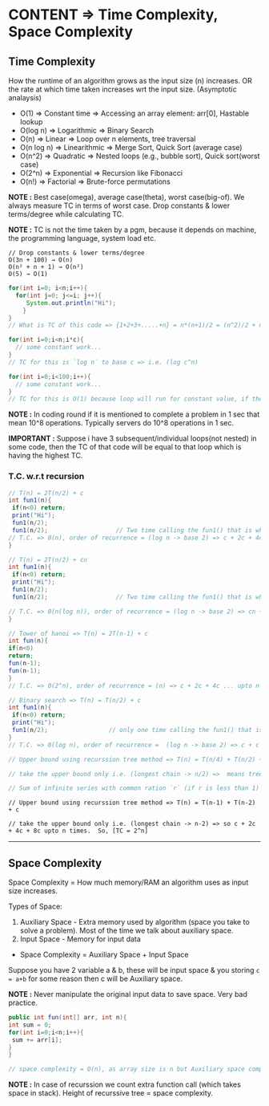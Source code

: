 # CONTENT => Time Complexity, Space Complexity

## Time Complexity

How the runtime of an algorithm grows as the input size (n) increases. OR the rate at which time taken increases wrt the input size. (Asymptotic analaysis)

- O(1)	      => Constant time	    =>  Accessing an array element: arr[0], Hastable lookup
- O(log n)	  => Logarithmic        =>	Binary Search
- O(n)	      => Linear	            =>  Loop over n elements, tree traversal
- O(n log n)	=> Linearithmic       =>	Merge Sort, Quick Sort (average case)
- O(n^2)	    => Quadratic          =>	Nested loops (e.g., bubble sort), Quick sort(worst case)
- O(2^n)	    => Exponential	      =>  Recursion like Fibonacci
- O(n!)	      => Factorial	        =>  Brute-force permutations

**NOTE :** Best case(omega), average case(theta), worst case(big-of). We always measure TC in terms of worst case. Drop constants & lower terms/degree while calculating TC.

**NOTE :** TC is not the time taken by a pgm, because it depends on machine, the programming language, system load etc.

```
// Drop constants & lower terms/degree
O(3n + 100) → O(n)
O(n² + n + 1) → O(n²)
O(5) → O(1)
```

```java
for(int i=0; i<n;i++){
  for(int j=0; j<=i; j++){
     System.out.println("Hi");
    }
}
// What is TC of this code => {1+2+3+.....+n} = n*(n+1)/2 = (n^2)/2 + n/2 => So TC is n^2/2 i.e. near to n^2
```
```java
for(int i=0;i<n;i*c){
  // some constant work...
}
// TC for this is `log n` to base c => i.e. (log c^n)
```

```java
for(int i=0;i<100;i++){
  // some constant work...
}
// TC for this is O(1) because loop will run for constant value, if there will be n then TC would be O(n).
```

**NOTE :** In coding round if it is mentioned to complete a problem in 1 sec that mean 10^8 operations. Typically servers do 10^8 operations in 1 sec.

**IMPORTANT :** Suppose i have 3 subsequent/individual loops(not nested) in some code, then the TC of that code will be equal to that loop which is having the highest TC. 

### T.C. w.r.t recursion

```java
// T(n) = 2T(n/2) + c
int fun1(n){
 if(n<0) return;
 print("Hi");
 fun1(n/2);
 fun1(n/2);                   // Two time calling the fun1() that is why => 2T(n/2)
// T.C. => 0(n), order of recurrence = (log n -> base 2) => c + 2c + 4c ...i.e. 2 to the power upto (log n) times
}
```
```java
// T(n) = 2T(n/2) + cn
int fun1(n){
 if(n<0) return;
 print("Hi");
 fun1(n/2);
 fun1(n/2);                   // Two time calling the fun1() that is why => 2T(n/2)

// T.C. => 0(n(log n)), order of recurrence = (log n -> base 2) => cn + (c*(n/2) + c*(n/2) = cn ) + (c*(n/4) + c*(n/4) + c*(n/4) + c*(n/4) = cn ) ... upto (log n) times
}
```

```java
// Tower of hanoi => T(n) = 2T(n-1) + c
int fun(n){
if(n<0)
return;
fun(n-1);
fun(n-1);           
}
// T.C. => 0(2^n), order of recurrence = (n) => c + 2c + 4c ... upto n times
```

```java
// Binary search => T(n) = T(n/2) + c
int fun1(n){
 if(n<0) return;
 print("Hi");
 fun1(n/2);                 // only one time calling the fun1() that is why => T(n/2) 
}
// T.C. => 0(log n), order of recurrence =  (log n -> base 2) => c + c + c ... upto (log n) times
```

```java
// Upper bound using recurssion tree method => T(n) = T(n/4) + T(n/2) + cn

// take the upper bound only i.e. (longest chain -> n/2) =>  means tree will go upto (log n) times & series(width) is going like => cn + 3cn/4 + 9cn/16 ... i.e. common ration (r) = 3/4

// Sum of infinite series with common ration `r` (if r is less than 1) = a/(1-r) => i.e. [ cn/(1-3/4) ] means TC = O(n)
```

```
// Upper bound using recurssion tree method => T(n) = T(n-1) + T(n-2) + c

// take the upper bound only i.e. (longest chain -> n-2) => so c + 2c + 4c + 8c upto n times.  So, [TC = 2^n]

```

-----

## Space Complexity

Space Complexity = How much memory/RAM an algorithm uses as input size increases.

Types of Space:
1. Auxiliary Space - Extra memory used by algorithm (space you take to solve a problem). Most of the time we talk about auxiliary space.
2. Input Space - Memory for input data
- Space Complexity = Auxiliary Space + Input Space

Suppose you have 2 variable a & b, these will be input space & you storing `c = a+b` for some reason then c will be Auxiliary space.

**NOTE :** Never manipulate the original input data to save space. Very bad practice.

```java
public int fun(int[] arr, int n){
int sum = 0;
for(int i=0;i<n;i++){
 sum += arr[i];
}
}

// space complexity = O(n), as array size is n but Auxiliary space complexity is O(1).
```

**NOTE :** In case of recurssion we count extra function call (which takes space in stack). Height of recurssive tree = space complexity. 











